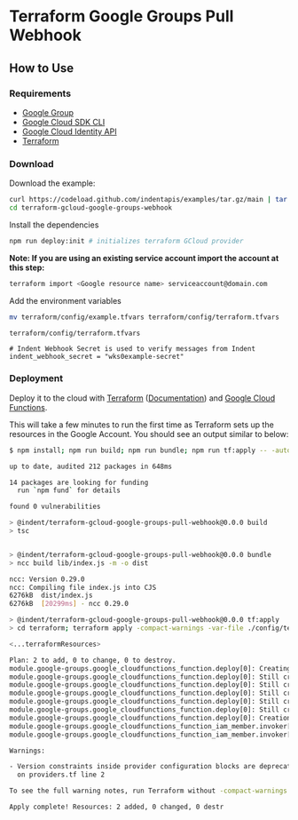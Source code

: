 # Terraform Google Groups Pull Webhook

## How to Use

### Requirements

- [Google Group](https://groups.google.com/my-groups)
- [Google Cloud SDK CLI](https://cloud.google.com/sdk/docs/install)
- [Google Cloud Identity API](https://console.cloud.google.com/apis/library/cloudidentity.googleapis.com)
- [Terraform](https://terraform.io)

### Download

Download the example:

```bash
curl https://codeload.github.com/indentapis/examples/tar.gz/main | tar -xz --strip=2 examples-main/webhooks/change/terraform-gcloud-google-groups-webhook
cd terraform-gcloud-google-groups-webhook
```

Install the dependencies

```bash
npm run deploy:init # initializes terraform GCloud provider
```

**Note: If you are using an existing service account import the account at this step:**

```bash
terraform import <Google resource name> serviceaccount@domain.com
```

Add the environment variables

```bash
mv terraform/config/example.tfvars terraform/config/terraform.tfvars
```

`terraform/config/terraform.tfvars`

```hcl
# Indent Webhook Secret is used to verify messages from Indent
indent_webhook_secret = "wks0example-secret"
```

### Deployment

Deploy it to the cloud with [Terraform](https://terraform.io) ([Documentation](https://terraform.io/docs/)) and [Google Cloud Functions](https://console.cloud.google.com/functions).

This will take a few minutes to run the first time as Terraform sets up the resources in the Google Account. You should see an output similar to below:

```bash
$ npm install; npm run build; npm run bundle; npm run tf:apply -- -auto-approve

up to date, audited 212 packages in 648ms

14 packages are looking for funding
  run `npm fund` for details

found 0 vulnerabilities

> @indent/terraform-gcloud-google-groups-pull-webhook@0.0.0 build
> tsc


> @indent/terraform-gcloud-google-groups-pull-webhook@0.0.0 bundle
> ncc build lib/index.js -m -o dist

ncc: Version 0.29.0
ncc: Compiling file index.js into CJS
6276kB  dist/index.js
6276kB  [20299ms] - ncc 0.29.0

> @indent/terraform-gcloud-google-groups-pull-webhook@0.0.0 tf:apply
> cd terraform; terraform apply -compact-warnings -var-file ./config/terraform.tfvars "-auto-approve"

<...terraformResources>

Plan: 2 to add, 0 to change, 0 to destroy.
module.google-groups.google_cloudfunctions_function.deploy[0]: Creating...
module.google-groups.google_cloudfunctions_function.deploy[0]: Still creating... [10s elapsed]
module.google-groups.google_cloudfunctions_function.deploy[0]: Still creating... [20s elapsed]
module.google-groups.google_cloudfunctions_function.deploy[0]: Still creating... [30s elapsed]
module.google-groups.google_cloudfunctions_function.deploy[0]: Still creating... [40s elapsed]
module.google-groups.google_cloudfunctions_function.deploy[0]: Still creating... [50s elapsed]
module.google-groups.google_cloudfunctions_function.deploy[0]: Creation complete after 51s [id=projects/id-drop-weekly-zkodj/locations/us-central1/functions/indent-pull-google-groups]
module.google-groups.google_cloudfunctions_function_iam_member.invoker[0]: Creating...
module.google-groups.google_cloudfunctions_function_iam_member.invoker[0]: Creation complete after 4s [id=projects/id-drop-weekly-zkodj/locations/us-central1/functions/indent-pull-google-groups/roles/cloudfunctions.invoker/allUsers]

Warnings:

- Version constraints inside provider configuration blocks are deprecated
  on providers.tf line 2

To see the full warning notes, run Terraform without -compact-warnings.

Apply complete! Resources: 2 added, 0 changed, 0 destr
```
